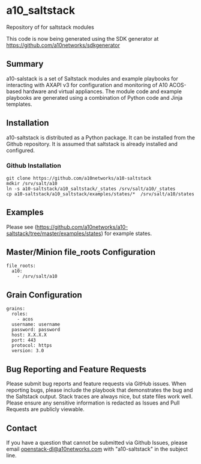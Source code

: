# a10_saltstack
Repository of for saltstack modules

This code is now being generated using the SDK generator at https://github.com/a10networks/sdkgenerator

## Summary
a10-salstack is a set of Saltstack modules and example playbooks for interacting with AXAPI v3 for configuration and monitoring of A10 ACOS-based hardware and virtual appliances. The module code and example playbooks are generated using a combination of Python code and Jinja templates.

## Installation
a10-saltstack is distributed as a Python package. It can be installed from the Github repository. It is assumed that saltstack is already installed and configured.

### Github Installation
```console
git clone https://github.com/a10networks/a10-saltstack
mdkir /srv/salt/a10
ln -s a10-saltstack/a10_saltstack/_states /srv/salt/a10/_states
cp a10-saltstack/a10_saltstack/examples/states/*  /srv/salt/a10/states
```

## Examples
Please see (https://github.com/a10networks/a10-saltstack/tree/master/examples/states) for example states.

## Master/Minion file_roots Configuration
```
file_roots:
  a10:
    - /srv/salt/a10
```

## Grain Configuration
```
grains:
  roles:
    - acos
  username: username
  password: password 
  host: X.X.X.X
  port: 443
  protocol: https
  version: 3.0
```

## Bug Reporting and Feature Requests
Please submit bug reports and feature requests via GitHub issues. When reporting bugs, please include the playbook that demonstrates the bug and the Saltstack output. Stack traces are always nice, but state files work well. Please ensure any sensitive information is redacted as Issues and Pull Requests are publicly viewable.

## Contact
If you have a question that cannot be submitted via Github Issues, please email openstack-dl@a10networks.com with "a10-saltstack" in the subject line. 
